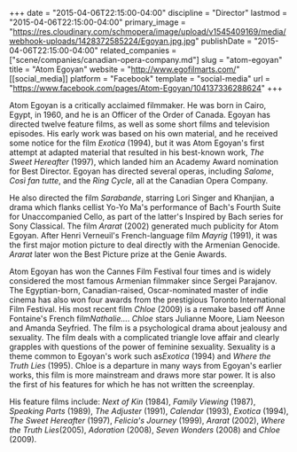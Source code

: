 +++
date = "2015-04-06T22:15:00-04:00"
discipline = "Director"
lastmod = "2015-04-06T22:15:00-04:00"
primary_image = "https://res.cloudinary.com/schmopera/image/upload/v1545409169/media/webhook-uploads/1428372585224/Egoyan.jpg.jpg"
publishDate = "2015-04-06T22:15:00-04:00"
related_companies = ["scene/companies/canadian-opera-company.md"]
slug = "atom-egoyan"
title = "Atom Egoyan"
website = "http://www.egofilmarts.com/"
[[social_media]]
platform = "Facebook"
template = "social-media"
url = "https://www.facebook.com/pages/Atom-Egoyan/104137336288624"
+++

<p>
	Atom Egoyan is a critically acclaimed filmmaker. He was born in Cairo, Egypt, in 1960, and he is an Officer of the Order of Canada. Egoyan has directed twelve feature films, as well as some short films and television episodes. His early work was based on his own material, and he received some notice for the film <em>Exotica</em> (1994), but it was Atom Egoyan's first attempt at adapted material that resulted in his best-known work, <em>The Sweet Hereafter</em> (1997), which landed him an Academy Award nomination for Best Director. Egoyan has directed several operas, including <em>Salome</em>, <em>Così fan tutte</em>, and the <em>Ring Cycle</em>, all at the Canadian Opera Company.
</p>
<p>
	He also directed the film <em>Sarabande</em>, starring Lori Singer and Khanjian, a drama which flanks cellist Yo-Yo Ma's performance of Bach's Fourth Suite for Unaccompanied Cello, as part of the latter's Inspired by Bach series for Sony Classical. The film <em>Ararat</em> (2002) generated much publicity for Atom Egoyan. After Henri Verneuil's French-language film <em>Mayrig</em> (1991), it was the first major motion picture to deal directly with the Armenian Genocide. <em>Ararat</em> later won the Best Picture prize at the Genie Awards.
</p>
<p>
	Atom Egoyan has won the Cannes Film Festival four times and is widely considered the most famous Armenian filmmaker since Sergei Parajanov. The Egyptian-born, Canadian-raised, Oscar-nominated master of indie cinema has also won four awards from the prestigious Toronto International Film Festival. His most recent film <em>Chloe</em> (2009) is a remake based off Anne Fontaine's French film<em>Nathalie…</em>. <em>Chloe</em> stars Julianne Moore, Liam Neeson and Amanda Seyfried. The film is a psychological drama about jealousy and sexuality. The film deals with a complicated triangle love affair and clearly grapples with questions of the power of feminine sexuality. Sexuality is a theme common to Egoyan's work such as<em>Exotica</em> (1994) and <em>Where the Truth Lies</em> (1995). Chloe is a departure in many ways from Egoyan's earlier works, this film is more mainstream and draws more star power. It is also the first of his features for which he has not written the screenplay.
</p>
<p>
	His feature films include: <em>Next of Kin</em> (1984), <em>Family Viewing</em> (1987), <em>Speaking Parts</em> (1989), <em>The Adjuster</em> (1991), <em>Calendar</em> (1993), <em>Exotica</em> (1994), <em>The Sweet Hereafter</em> (1997), <em>Felicia's Journey</em> (1999), <em>Ararat</em> (2002), <em>Where the Truth Lies</em>(2005), <em>Adoration</em> (2008), <em>Seven Wonders</em> (2008) and <em>Chloe</em> (2009).
</p>
